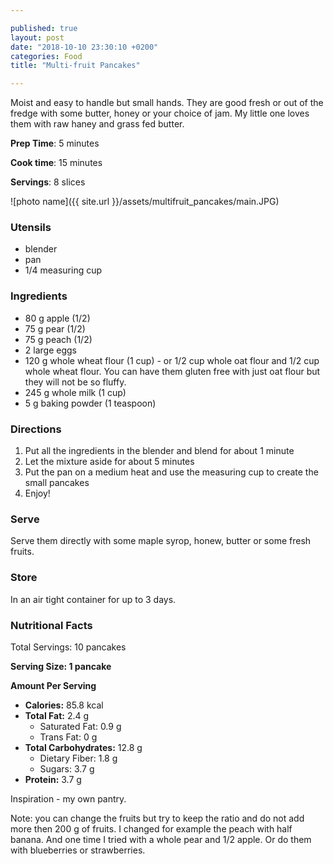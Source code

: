 ```yaml
---

published: true
layout: post
date: "2018-10-10 23:30:10 +0200"
categories: Food
title: "Multi-fruit Pancakes"

---
```


Moist and easy to handle but small hands. They are good fresh or out of the fredge with some butter, honey or your choice of jam. My little one loves them with raw haney and grass fed butter.  


**Prep Time**: 5 minutes

**Cook time**: 15 minutes

**Servings**: 8 slices

![photo name]({{ site.url }}/assets/multifruit_pancakes/main.JPG)

### Utensils
- blender
- pan
- 1/4 measuring cup

### Ingredients
- 80 g apple (1/2)
- 75 g pear (1/2)
- 75 g peach (1/2)
- 2 large eggs
- 120 g whole wheat flour (1 cup) - or 1/2 cup whole oat flour and 1/2 cup whole wheat flour. You can have them gluten free with just oat flour but they will not be so fluffy. 
- 245 g whole milk (1 cup)
- 5 g baking powder (1 teaspoon)

### Directions
1. Put all the ingredients in the blender and blend for about 1 minute
2. Let the mixture aside for about 5 minutes
3. Put the pan on a medium heat and use the measuring cup to create the small pancakes 
4. Enjoy! 

### Serve
Serve them directly with some maple syrop, honew, butter or some fresh fruits.

### Store
In an air tight container for up to 3 days.

### Nutritional Facts
Total Servings: 10 pancakes

**Serving Size: 1 pancake**

**Amount Per Serving**

- **Calories:** 85.8 kcal
- **Total Fat:** 2.4 g
  - Saturated Fat: 0.9 g
  - Trans Fat: 0 g
- **Total Carbohydrates:** 12.8 g
  - Dietary Fiber: 1.8 g
  - Sugars: 3.7 g
- **Protein:** 3.7 g

Inspiration - my own pantry. 

Note: you can change the fruits but try to keep the ratio and do not add more then 200 g of fruits. I changed for example the peach with half banana. And one time I tried with a whole pear and 1/2 apple. Or do them with blueberries or strawberries.  